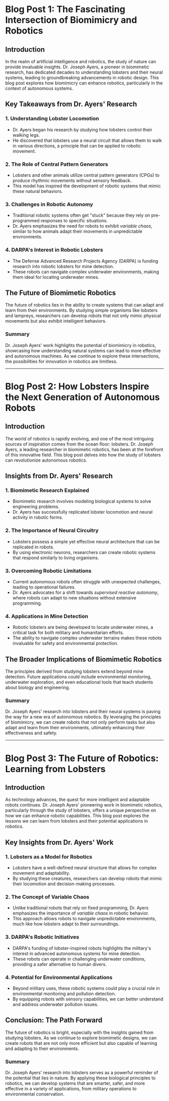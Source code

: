 # Blog Post 1: The Fascinating Intersection of Biomimicry and Robotics

## Introduction
In the realm of artificial intelligence and robotics, the study of nature can provide invaluable insights. Dr. Joseph Ayers, a pioneer in biomimetic research, has dedicated decades to understanding lobsters and their neural systems, leading to groundbreaking advancements in robotic design. This blog post explores how biomimicry can enhance robotics, particularly in the context of autonomous systems.

## Key Takeaways from Dr. Ayers' Research

### 1. **Understanding Lobster Locomotion**
- Dr. Ayers began his research by studying how lobsters control their walking legs.
- He discovered that lobsters use a neural circuit that allows them to walk in various directions, a principle that can be applied to robotic movement.

### 2. **The Role of Central Pattern Generators**
- Lobsters and other animals utilize central pattern generators (CPGs) to produce rhythmic movements without sensory feedback.
- This model has inspired the development of robotic systems that mimic these natural behaviors.

### 3. **Challenges in Robotic Autonomy**
- Traditional robotic systems often get "stuck" because they rely on pre-programmed responses to specific situations.
- Dr. Ayers emphasizes the need for robots to exhibit *variable chaos*, similar to how animals adapt their movements in unpredictable environments.

### 4. **DARPA's Interest in Robotic Lobsters**
- The Defense Advanced Research Projects Agency (DARPA) is funding research into robotic lobsters for mine detection.
- These robots can navigate complex underwater environments, making them ideal for locating underwater mines.

## The Future of Biomimetic Robotics
The future of robotics lies in the ability to create systems that can adapt and learn from their environments. By studying simple organisms like lobsters and lampreys, researchers can develop robots that not only mimic physical movements but also exhibit intelligent behaviors.

### Summary
Dr. Joseph Ayers' work highlights the potential of biomimicry in robotics, showcasing how understanding natural systems can lead to more effective and autonomous machines. As we continue to explore these intersections, the possibilities for innovation in robotics are limitless.

---

# Blog Post 2: How Lobsters Inspire the Next Generation of Autonomous Robots

## Introduction
The world of robotics is rapidly evolving, and one of the most intriguing sources of inspiration comes from the ocean floor: lobsters. Dr. Joseph Ayers, a leading researcher in biomimetic robotics, has been at the forefront of this innovative field. This blog post delves into how the study of lobsters can revolutionize autonomous robotics.

## Insights from Dr. Ayers' Research

### 1. **Biomimetic Research Explained**
- Biomimetic research involves modeling biological systems to solve engineering problems.
- Dr. Ayers has successfully replicated lobster locomotion and neural activity in robotic forms.

### 2. **The Importance of Neural Circuitry**
- Lobsters possess a simple yet effective neural architecture that can be replicated in robots.
- By using electronic neurons, researchers can create robotic systems that respond similarly to living organisms.

### 3. **Overcoming Robotic Limitations**
- Current autonomous robots often struggle with unexpected challenges, leading to operational failures.
- Dr. Ayers advocates for a shift towards *supervised reactive autonomy*, where robots can adapt to new situations without extensive programming.

### 4. **Applications in Mine Detection**
- Robotic lobsters are being developed to locate underwater mines, a critical task for both military and humanitarian efforts.
- The ability to navigate complex underwater terrains makes these robots invaluable for safety and environmental protection.

## The Broader Implications of Biomimetic Robotics
The principles derived from studying lobsters extend beyond mine detection. Future applications could include environmental monitoring, underwater exploration, and even educational tools that teach students about biology and engineering.

### Summary
Dr. Joseph Ayers' research into lobsters and their neural systems is paving the way for a new era of autonomous robotics. By leveraging the principles of biomimicry, we can create robots that not only perform tasks but also adapt and learn from their environments, ultimately enhancing their effectiveness and safety.

---

# Blog Post 3: The Future of Robotics: Learning from Lobsters

## Introduction
As technology advances, the quest for more intelligent and adaptable robots continues. Dr. Joseph Ayers' pioneering work in biomimetic robotics, particularly through the study of lobsters, offers a unique perspective on how we can enhance robotic capabilities. This blog post explores the lessons we can learn from lobsters and their potential applications in robotics.

## Key Insights from Dr. Ayers' Work

### 1. **Lobsters as a Model for Robotics**
- Lobsters have a well-defined neural structure that allows for complex movement and adaptability.
- By studying these creatures, researchers can develop robots that mimic their locomotion and decision-making processes.

### 2. **The Concept of Variable Chaos**
- Unlike traditional robots that rely on fixed programming, Dr. Ayers emphasizes the importance of *variable chaos* in robotic behavior.
- This approach allows robots to navigate unpredictable environments, much like how lobsters adapt to their surroundings.

### 3. **DARPA's Robotic Initiatives**
- DARPA's funding of lobster-inspired robots highlights the military's interest in advanced autonomous systems for mine detection.
- These robots can operate in challenging underwater conditions, providing a safer alternative to human divers.

### 4. **Potential for Environmental Applications**
- Beyond military uses, these robotic systems could play a crucial role in environmental monitoring and pollution detection.
- By equipping robots with sensory capabilities, we can better understand and address underwater pollution issues.

## Conclusion: The Path Forward
The future of robotics is bright, especially with the insights gained from studying lobsters. As we continue to explore biomimetic designs, we can create robots that are not only more efficient but also capable of learning and adapting to their environments.

### Summary
Dr. Joseph Ayers' research into lobsters serves as a powerful reminder of the potential that lies in nature. By applying these biological principles to robotics, we can develop systems that are smarter, safer, and more effective in a variety of applications, from military operations to environmental conservation.